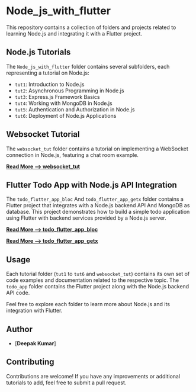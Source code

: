 # Node_js_with_flutter

This repository contains a collection of folders and projects related to learning Node.js and integrating it with a Flutter project.

## Node.js Tutorials

The `Node_js_with_flutter` folder contains several subfolders, each representing a tutorial on Node.js:

- `tut1`: Introduction to Node.js
- `tut2`: Asynchronous Programming in Node.js
- `tut3`: Express.js Framework Basics
- `tut4`: Working with MongoDB in Node.js
- `tut5`: Authentication and Authorization in Node.js
- `tut6`: Deployment of Node.js Applications

## Websocket Tutorial

The `websocket_tut` folder contains a tutorial on implementing a WebSocket connection in Node.js, featuring a chat room example.

[**Read More --> websocket_tut**](./websocket_tut/README.md)

## Flutter Todo App with Node.js API Integration

The `todo_flutter_app_bloc` And `todo_flutter_app_getx` folder contains a Flutter project that integrates with a Node.js backend API And MongoDB as database. This project demonstrates how to build a simple todo application using Flutter with backend services provided by a Node.js server.

[**Read More --> todo_flutter_app_bloc**](./todo_flutter_app_bloc/README.md)

[**Read More --> todo_flutter_app_getx**](./todo_flutter_app_getx/README.md)


## Usage

Each tutorial folder (`tut1` to `tut6` and `websocket_tut`) contains its own set of code examples and documentation related to the respective topic. The `todo_app` folder contains the Flutter project along with the Node.js backend API code.

Feel free to explore each folder to learn more about Node.js and its integration with Flutter.

## Author

- [**Deepak Kumar**]

## Contributing

Contributions are welcome! If you have any improvements or additional tutorials to add, feel free to submit a pull request.

